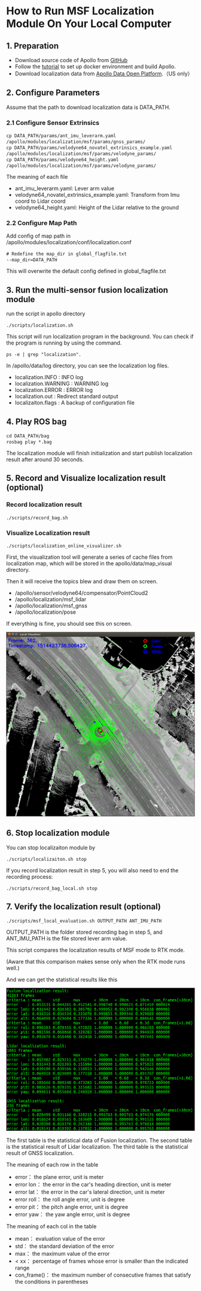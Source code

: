 # How to Run MSF Localization Module On Your Local Computer

## 1. Preparation
 - Download source code of Apollo from [GitHub](https://github.com/ApolloAuto/apollo)
 - Follow the [tutorial](https://github.com/ApolloAuto/apollo/blob/master/README.md) to set up docker environment and build Apollo.
 - Download localization data from [Apollo Data Open Platform](http://data.apollo.auto/?name=sensor%20data&data_key=multisensor&data_type=1&locale=en-us&lang=en).（US only）

## 2. Configure Parameters
Assume that the path to download localization data is DATA_PATH.
### 2.1 Configure Sensor Extrinsics
```
cp DATA_PATH/params/ant_imu_leverarm.yaml /apollo/modules/localization/msf/params/gnss_params/
cp DATA_PATH/params/velodyne64_novatel_extrinsics_example.yaml /apollo/modules/localization/msf/params/velodyne_params/
cp DATA_PATH/params/velodyne64_height.yaml /apollo/modules/localization/msf/params/velodyne_params/
```
The meaning of each file
 - ant_imu_leverarm.yaml:  Lever arm value
 - velodyne64_novatel_extrinsics_example.yaml: Transform from Imu coord to Lidar coord
 - velodyne64_height.yaml: Height of the Lidar relative to the ground

### 2.2 Configure Map Path
Add config of map path in /apollo/modules/localization/conf/localization.conf
```
# Redefine the map_dir in global_flagfile.txt
--map_dir=DATA_PATH
```
This will overwrite the default config defined in global_flagfile.txt

## 3. Run the multi-sensor fusion localization module
run the script in apollo directory
```
./scripts/localization.sh
```
This script will run localization program in the background. You can check if the program is running by using the command.
```
ps -e | grep "localization".
```     

In /apollo/data/log directory, you can see the localization log files.     
 - localization.INFO : INFO log
 - localization.WARNING : WARNING log
 - localization.ERROR : ERROR log
 - localization.out : Redirect standard output
 - localizaiton.flags : A backup of configuration file

## 4. Play ROS bag
```
cd DATA_PATH/bag
rosbag play *.bag
```
The localization module will finish initialization and start publish localization result after around 30 seconds.

## 5. Record and Visualize localization result (optional)
### Record localization result
```
./scripts/record_bag.sh
```
### Visualize Localization result
```
./scripts/localization_online_visualizer.sh
```
First, the visualization tool will generate a series of cache files from localization map, which will be stored in the apollo/data/map_visual directory.

Then it will receive the topics blew and draw them on screen.
 - /apollo/sensor/velodyne64/compensator/PointCloud2
 - /apollo/localization/msf_lidar
 - /apollo/localization/msf_gnss
 - /apollo/localization/pose

If everything is fine, you should see this on screen.

![1](images/msf_localization/online_visualizer.png)

## 6. Stop localization module  
You can stop localizaiton module by
```
./scripts/localizaiton.sh stop
```
If you record localization result in step 5, you will also need to end the recording process:
```
./scripts/record_bag_local.sh stop
```

## 7. Verify the localization result (optional)

```
./scripts/msf_local_evaluation.sh OUTPUT_PATH ANT_IMU_PATH
```
OUTPUT_PATH is the folder stored recording bag in step 5, and ANT_IMU_PATH is the file stored lever arm value.

This script compares the localization results of MSF mode to RTK mode.

(Aware that this comparison makes sense only when the RTK mode runs well.)

And we can get the statistical results like this

![2](images/msf_localization/localization_result.png)

The first table is the statistical data of Fusion localization. The second table is the statistical result of Lidar localization. The third table is the statistical result of GNSS localization.

The meaning of each row in the table
 - error：  the plane error, unit is meter
 - error lon：  the error in the car's heading direction, unit is meter
 - error lat：  the error in the car's lateral direction, unit is meter
 - error roll： the roll angle error, unit is degree
 - error pit：  the pitch angle error, unit is degree
 - error yaw：  the yaw angle error, unit is degree

The meaning of each col in the table
 - mean： evaluation value of the error
 - std：  the standard deviation of the error
 - max：  the maximum value of the error
 - < xx：  percentage of frames whose error is smaller than the indicated range
 - con_frame()： the maximum number of consecutive frames that satisfy the conditions in parentheses